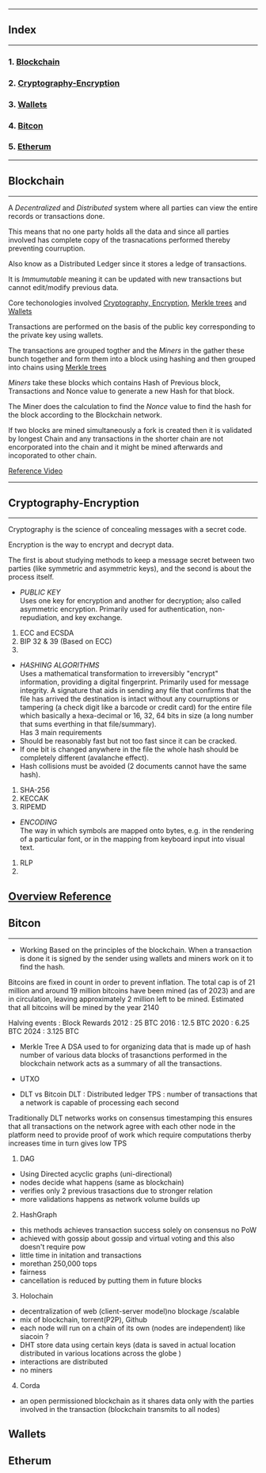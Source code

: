 -------------------------------------------------------------------
## Index
-------------------------------------------------------------------
### 1. [Blockchain](#blockchain)
### 2. [Cryptography-Encryption](#cryptography-encryption)
### 3. [Wallets](#wallets)
### 4. [Bitcon](#bitcon)
### 5. [Etherum](#etherum)


-------------------------------------------------------------------

## Blockchain
___________________________________________________________________
A *Decentralized* and *Distributed* system where all parties can view the entire records or transactions done.  

This means that no one party holds all the data and since all parties involved has complete copy of the trasnacations performed thereby preventing courruption.  

Also know as a Distributed Ledger since it stores a ledge of transactions.  

It is *Immumutable* meaning it can be updated with new transactions but cannot edit/modify previous data.  

Core techonologies involved [Cryptography, Encryption](), [Merkle trees]()
and [Wallets]() 

Transactions are performed on the basis of the public key corresponding to the private key using wallets.

The transactions are grouped togther and the *Miners* in the gather these bunch together and form them into a block using hashing and then grouped into chains using [Merkle trees]()

*Miners* take these blocks which contains Hash of Previous block, Transactions and Nonce value to generate a new Hash for that block.  

The Miner does the calculation to find the *Nonce* value to find the hash for the block according to the Blockchain network. 

If two blocks are mined simultaneously a fork is created then it is validated by longest Chain and any transactions in the shorter chain are not encorporated into the chain and it might be mined afterwards and incoporated to other chain.

[Reference Video](https://www.youtube.com/watch?v=qcuc3rgwZAE)
___________________________________________________________________

## Cryptography-Encryption
___________________________________________________________________

Cryptography is the science of concealing messages with a secret code. 

Encryption is the way to encrypt and decrypt data. 

The first is about studying methods to keep a message secret between two parties (like symmetric and asymmetric keys), and the second is about the process itself.


- *PUBLIC KEY*  
Uses one key for encryption and another for decryption; also called asymmetric encryption. Primarily used for authentication, non-repudiation, and key exchange.  

1. ECC and ECSDA
2. BIP 32 & 39 (Based on ECC)
3. 

- *HASHING ALGORITHMS*  
Uses a mathematical transformation to irreversibly "encrypt" information, providing a digital fingerprint. Primarily used for message integrity. A signature that aids in sending any file that confirms that the file has arrived the destination is intact without any courruptions or tampering (a check digit like a barcode or credit card) for the entire file which basically a hexa-decimal or 16, 32, 64 bits in size (a long number that sums everthing in that file/summary).  
Has 3 main requirements 
- Should be reasonably fast but not too fast since it can be cracked. 
- If one bit is changed anywhere in the file the whole hash should be completely different (avalanche effect).
- Hash collisions must be avoided (2 documents cannot have the same hash).

1. SHA-256
2. KECCAK
3. RIPEMD

- *ENCODING*  
The way in which symbols are mapped onto bytes, e.g. in the rendering of a particular font, or in the mapping from keyboard input into visual text.

1. RLP 
2. 

[Overview Reference](https://www.garykessler.net/library/crypto.html#skc)
[]()
-------------------------------------------------------------------
## Bitcon
-------------------------------------------------------------------
- Working
Based on the principles of the blockchain. When a transaction is done it is signed by the sender using wallets and miners work on it to find the hash. 

Bitcoins are fixed in count in order to prevent inflation. The total cap is of 21 million and around 19 million bitcoins have been mined (as of 2023) and are in circulation, leaving approximately 2 million left to be mined. Estimated that all bitcoins will be mined by the year 2140

Halving events : Block Rewards
2012 : 25 BTC 
2016 : 12.5 BTC
2020 : 6.25 BTC
2024 : 3.125 BTC

- Merkle Tree
A DSA used to for organizing data that is made up of hash number of various data blocks of trasanctions performed in the blockchain network acts as a summary of all the transactions.   

- UTXO 


- DLT vs Bitcoin
DLT : Distributed ledger 
TPS : number of  transactions that a network is capable of processing each second 

Traditionally DLT networks works on consensus timestamping 
this ensures that all transactions on the network agree with each other node in the platform 
need to provide proof of work which require computations therby increases time in turn gives low TPS


1. DAG
- Using Directed acyclic graphs (uni-directional) 
- nodes decide what happens (same as blockchain)
- verifies only 2 previous trasactions due to stronger relation
- more validations happens as network volume builds up


2. HashGraph 
- this methods achieves transaction success solely on consensus no PoW
- achieved with gossip about gossip and virtual voting and this also doesn't require pow
- little time in initation and transactions 
- morethan 250,000 tops
- fairness 
- cancellation is reduced by putting them in future blocks 

3. Holochain  
- decentralization of web (client-server model)no blockage /scalable
- mix of blockchain, torrent(P2P), Github
- each node will run on a chain of its own (nodes are independent) like siacoin ?
- DHT store data using certain keys (data is saved in actual location distributed in various locations across the globe )
- interactions are distributed
- no miners 

4. Corda
- an open permissioned blockchain as it shares data only with the parties involved in the transaction (blockchain transmits to all nodes)

## Wallets
## Etherum